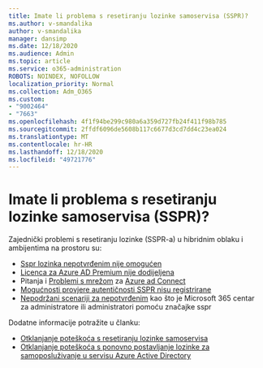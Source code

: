 ```yaml
---
title: Imate li problema s resetiranju lozinke samoservisa (SSPR)?
ms.author: v-smandalika
author: v-smandalika
manager: dansimp
ms.date: 12/18/2020
ms.audience: Admin
ms.topic: article
ms.service: o365-administration
ROBOTS: NOINDEX, NOFOLLOW
localization_priority: Normal
ms.collection: Adm_O365
ms.custom:
- "9002464"
- "7663"
ms.openlocfilehash: 4f1f94be299c980a6a359d727fb24f411f98b785
ms.sourcegitcommit: 2ffdf6096de5608b117c6677d3cd7dd4c23ea024
ms.translationtype: MT
ms.contentlocale: hr-HR
ms.lasthandoff: 12/18/2020
ms.locfileid: "49721776"
---
```

# <a name="having-self-service-password-reset-sspr-problems"></a>Imate li problema s resetiranju lozinke samoservisa (SSPR)?

Zajednički problemi s resetiranju lozinke (SSPR-a) u hibridnim oblaku i ambijentima na prostoru su:

- [Sspr lozinka nepotvrđenim nije omogućen](https://docs.microsoft.com/azure/active-directory/authentication/tutorial-enable-sspr-writeback)
- [Licenca za Azure AD Premium nije dodijeljena](https://docs.microsoft.com/azure/active-directory/authentication/concept-sspr-licensing)
- Pitanja i [Problemi s mrežom](https://docs.microsoft.com/azure/active-directory/hybrid/tshoot-connect-connectivity) za [Azure ad Connect](https://docs.microsoft.com/azure/active-directory/hybrid/tshoot-connect-sync-errors)
- [Mogućnosti provjere autentičnosti SSPR nisu registrirane](https://mysignins.microsoft.com/security-info)
- [Nepodržani scenariji za nepotvrđenim](https://docs.microsoft.com/azure/active-directory/authentication/concept-sspr-writeback#unsupported-writeback-operations) kao što je Microsoft 365 centar za administratore ili administratori pomoću značajke sspr


Dodatne informacije potražite u članku:

- [Otklanjanje poteškoća s resetiranju lozinke samoservisa](https://docs.microsoft.com/azure/active-directory/authentication/troubleshoot-sspr)
- [Otklanjanje poteškoća s ponovno postavljanje lozinke za samoposluživanje u servisu Azure Active Directory](https://docs.microsoft.com/azure/active-directory/authentication/troubleshoot-sspr-writeback)
